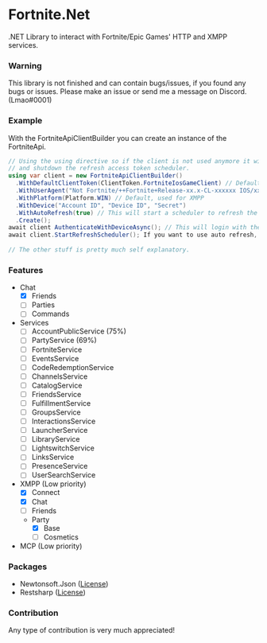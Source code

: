 # Fortnite.Net
.NET Library to interact with Fortnite/Epic Games' HTTP and XMPP services.

### Warning
This library is not finished and can contain bugs/issues, if you found any bugs or issues. Please make an issue or send me a message on Discord. (Lmao#0001)

### Example
With the FortniteApiClientBuilder you can create an instance of the FortniteApi.
```cs
// Using the using directive so if the client is not used anymore it will kill the current
// and shutdown the refresh access token scheduler.
using var client = new FortniteApiClientBuilder()
  .WithDefaultClientToken(ClientToken.FortniteIosGameClient) // Default
  .WithUserAgent("Not Fortnite/++Fortnite+Release-xx.x-CL-xxxxxx IOS/xx.x.x :)")
  .WithPlatform(Platform.WIN) // Default, used for XMPP
  .WithDevice("Account ID", "Device ID", "Secret")
  .WithAutoRefresh(true) // This will start a scheduler to refresh the access token every x hours. This is disabled by default.
  .Create();
await client AuthenticateWithDeviceAsync(); // This will login with the device provided in the builder.
await client.StartRefreshScheduler(); If you want to use auto refresh, this needs to be called after authenticating.
  
// The other stuff is pretty much self explanatory.
```

### Features

- Chat
  - [x] Friends
  - [ ] Parties
  - [ ] Commands
- Services
  - [ ] AccountPublicService (75%)
  - [ ] PartyService (69%)
  - [ ] FortniteService
  - [ ] EventsService
  - [ ] CodeRedemptionService
  - [ ] ChannelsService
  - [ ] CatalogService
  - [ ] FriendsService
  - [ ] FulfillmentService
  - [ ] GroupsService
  - [ ] InteractionsService
  - [ ] LauncherService
  - [ ] LibraryService
  - [ ] LightswitchService
  - [ ] LinksService
  - [ ] PresenceService
  - [ ] UserSearchService
- XMPP (Low priority)
  - [x] Connect
  - [x] Chat
  - [ ] Friends
  - Party
    - [x] Base
    - [ ] Cosmetics
- MCP (Low priority)

### Packages
- Newtonsoft.Json ([License](https://github.com/JamesNK/Newtonsoft.Json/blob/master/LICENSE.md))
- Restsharp ([License](https://github.com/restsharp/RestSharp/blob/dev/LICENSE.txt))

### Contribution
Any type of contribution is very much appreciated!